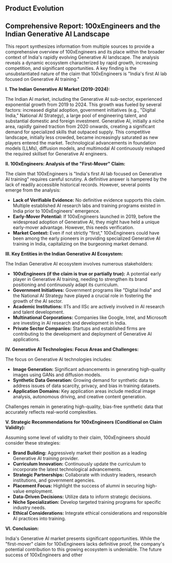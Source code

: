 ## Product Evolution

## Comprehensive Report: 100xEngineers and the Indian Generative AI Landscape

This report synthesizes information from multiple sources to provide a comprehensive overview of 100xEngineers and its place within the broader context of India's rapidly evolving Generative AI landscape.  The analysis reveals a dynamic ecosystem characterized by rapid growth, increasing competition, and significant opportunities.  A key finding is the unsubstantiated nature of the claim that 100xEngineers is "India's first AI lab focused on Generative AI training."

**I. The Indian Generative AI Market (2019-2024):**

The Indian AI market, including the Generative AI sub-sector, experienced exponential growth from 2019 to 2024. This growth was fueled by several factors: increased digital adoption, government initiatives (e.g., "Digital India," National AI Strategy), a large pool of engineering talent, and substantial domestic and foreign investment.  Generative AI, initially a niche area, rapidly gained traction from 2020 onwards, creating a significant demand for specialized skills that outpaced supply.  This competitive landscape, initially less crowded, became increasingly saturated as new players entered the market.  Technological advancements in foundation models (LLMs), diffusion models, and multimodal AI continuously reshaped the required skillset for Generative AI engineers.

**II. 100xEngineers:  Analysis of the "First-Mover" Claim:**

The claim that 100xEngineers is "India's first AI lab focused on Generative AI training" requires careful scrutiny.  A definitive answer is hampered by the lack of readily accessible historical records.  However, several points emerge from the analysis:

* **Lack of Verifiable Evidence:**  No definitive evidence supports this claim.  Multiple established AI research labs and training programs existed in India prior to 100xEngineers' emergence.  
* **Early-Mover Potential:** If 100xEngineers launched in 2019, before the widespread adoption of Generative AI, they might have held a unique early-mover advantage.  However, this needs verification.
* **Market Context:**  Even if not strictly "first," 100xEngineers could have been among the early pioneers in providing specialized Generative AI training in India, capitalizing on the burgeoning market demand.

**III. Key Entities in the Indian Generative AI Ecosystem:**

The Indian Generative AI ecosystem involves numerous stakeholders:

* **100xEngineers (if the claim is true or partially true):**  A potential early player in Generative AI training, needing to strengthen its brand positioning and continuously adapt its curriculum.
* **Government Initiatives:**  Government programs like "Digital India" and the National AI Strategy have played a crucial role in fostering the growth of the AI sector.
* **Academic Institutions:** IITs and IISc are actively involved in AI research and talent development.
* **Multinational Corporations:**  Companies like Google, Intel, and Microsoft are investing in AI research and development in India.
* **Private Sector Companies:**  Startups and established firms are contributing to the development and deployment of Generative AI applications.

**IV. Generative AI Technologies: Focus Areas and Challenges:**

The focus on Generative AI technologies includes:

* **Image Generation:**  Significant advancements in generating high-quality images using GANs and diffusion models.
* **Synthetic Data Generation:**  Growing demand for synthetic data to address issues of data scarcity, privacy, and bias in training datasets.
* **Application Domains:** Key application areas include medical image analysis, autonomous driving, and creative content generation.

Challenges remain in generating high-quality, bias-free synthetic data that accurately reflects real-world complexities.

**V.  Strategic Recommendations for 100xEngineers (Conditional on Claim Validity):**

Assuming some level of validity to their claim, 100xEngineers should consider these strategies:

* **Brand Building:** Aggressively market their position as a leading Generative AI training provider.
* **Curriculum Innovation:**  Continuously update the curriculum to incorporate the latest technological advancements.
* **Strategic Partnerships:**  Collaborate with industry leaders, research institutions, and government agencies.
* **Placement Focus:**  Highlight the success of alumni in securing high-value employment.
* **Data-Driven Decisions:**  Utilize data to inform strategic decisions.
* **Niche Specialization:**  Develop targeted training programs for specific industry needs.
* **Ethical Considerations:** Integrate ethical considerations and responsible AI practices into training.

**VI. Conclusion:**

India's Generative AI market presents significant opportunities.  While the "first-mover" claim for 100xEngineers lacks definitive proof, the company's potential contribution to this growing ecosystem is undeniable.  The future success of 100xEngineers and other